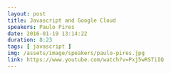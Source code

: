 ```yaml
---
layout: post
title: Javascript and Google Cloud
speakers: Paulo Pires
date: 2016-01-19 13:14:22
duration: 8:23
tags: [ javascript ]
img: /assets/image/speakers/paulo-pires.jpg
link: https://www.youtube.com/watch?v=Pxj5wRSTiIQ
---
```

